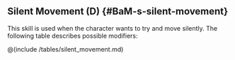 ## Silent Movement (D) {#BaM-s-silent-movement}

This skill is used when the character wants to try and move silently. The
following table describes possible modifiers:

@(include /tables/silent_movement.md)
